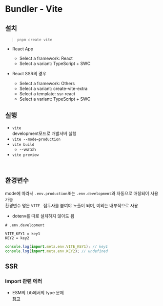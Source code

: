 # Bundler - Vite

## 설치

> `pnpm create vite`

- React App

  - Select a framework: React
  - Select a variant: TypeScript + SWC

- React SSR의 경우
  - Select a framework: Others
  - Select a variant: create-vite-extra
  - Select a template: ssr-react
  - Select a variant: TypeScript + SWC

## 실행

- `vite`\
  development모드로 개발서버 실행
- `vite --mode=production`
- `vite build`
  - --watch
- `vite preview`

<br />

## 환경변수

mode에 따라서 `.env.production`또는 `.env.development`와 자동으로 매칭되어 사용가능\
환경변수 명은 `VITE_` 접두사를 붙여야 노출이 되며, 이외는 내부적으로 사용

- dotenv를 따로 설치하지 않아도 됨

```env
# .env.development

VITE_KEY1 = key1
KEY2 = key2
```

```js
console.log(import.meta.env.VITE_KEY1); // key1
console.log(import.meta.env.KEY2); // undefined
```

## SSR

### Import 관련 에러

- ESM의 Lib에서의 type 문제\
  [참고](../JavaScript/ETC.md#🦋-esm-vs-cjs)

